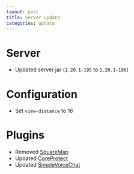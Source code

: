 ```yaml
---
layout: post
title: Server update
categories: update
---
```


# Server
* Updated server jar (`1.20.1-195` to `1.20.1-196`)  

# Configuration
* Set `view-distance` to 16  

# Plugins
* Removed [SquareMap](https://modrinth.com/plugin/squaremap)  
* Updated [CoreProtect](https://modrinth.com/plugin/coreprotect)  
* Updated [SimpleVoiceChat](https://modrinth.com/plugin/simple-voice-chat)  

